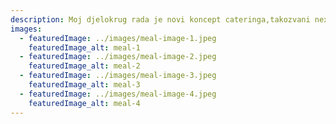 ```yaml
---
description: Moj djelokrug rada je novi koncept cateringa,takozvani next level catering,bazira se na usluzi showcooking pred gostima na atraktivnom pultu koji se postavlja na zahtjev klijenta i na njemu se vrsi prigotovljavanje sireg opsega jela koji na bazi “street food” koncepta nudi brza jela a kvalitetom i prezentacijom spada u kategoriju “fine dining”. Vecina jela ukljucuje flambiranje sto cini izuzetnu atraktivnost i zadovoljstvo publike klijenta. Svaki jelovnik se korigira na zahtjev klijenta i sukladno zeljama se sastavlja sa svjezim namirnicama maximalno dostupnih,bilo to riba,meso,ili razni vocni deserti. Kuhar koji je na usluzi garantira svojim znanjem steknutim školovanjem i raznim edukacijama,te iskustvom dugogodisnjeg rada poslovanja kao head chef u raznim restoranima.
images:
  - featuredImage: ../images/meal-image-1.jpeg
    featuredImage_alt: meal-1
  - featuredImage: ../images/meal-image-2.jpeg
    featuredImage_alt: meal-2
  - featuredImage: ../images/meal-image-3.jpeg
    featuredImage_alt: meal-3
  - featuredImage: ../images/meal-image-4.jpeg
    featuredImage_alt: meal-4
---
```


